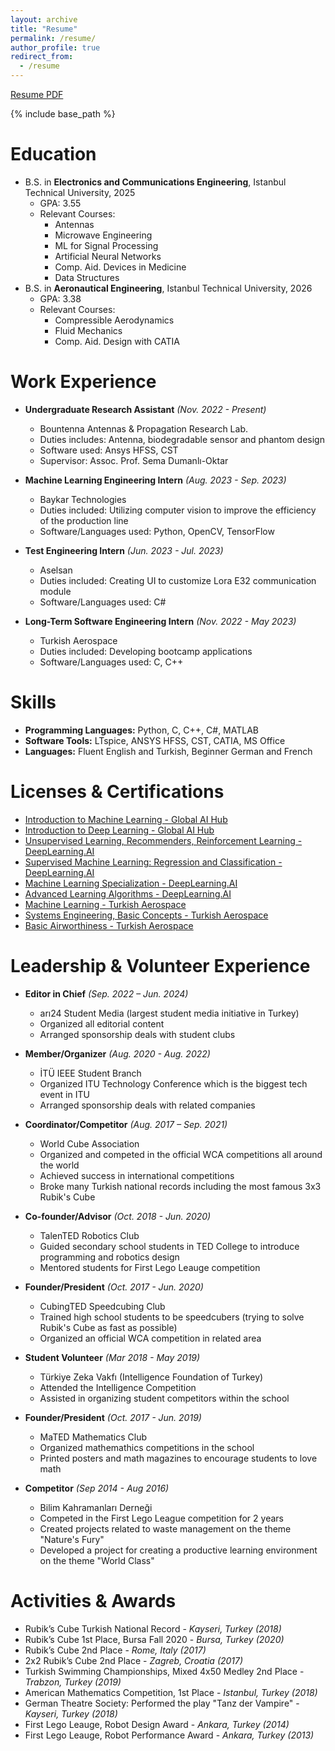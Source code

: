 ```yaml
---
layout: archive
title: "Resume"
permalink: /resume/
author_profile: true
redirect_from:
  - /resume
---
```


[Resume PDF](resume_180624.pdf)

{% include base_path %}

Education
======
* B.S. in **Electronics and Communications Engineering**, Istanbul Technical University, 2025
  * GPA: 3.55
  * Relevant Courses:
    - Antennas
    - Microwave Engineering
    - ML for Signal Processing
    - Artificial Neural Networks
    - Comp. Aid. Devices in Medicine
    - Data Structures 
* B.S. in **Aeronautical Engineering**, Istanbul Technical University, 2026 
  * GPA: 3.38
  * Relevant Courses:
    - Compressible Aerodynamics
    - Fluid Mechanics
    - Comp. Aid. Design with CATIA

Work Experience
======
* **Undergraduate Research Assistant** *(Nov. 2022 - Present)*
  * Bountenna Antennas & Propagation Research Lab.
  * Duties includes: Antenna, biodegradable sensor and phantom design
  * Software used: Ansys HFSS, CST
  * Supervisor: Assoc. Prof. Sema Dumanlı-Oktar

* **Machine Learning Engineering Intern** *(Aug. 2023 - Sep. 2023)*
  * Baykar Technologies
  * Duties included: Utilizing computer vision to improve the efficiency of the production line
  * Software/Languages used: Python, OpenCV, TensorFlow

* **Test Engineering Intern** *(Jun. 2023 - Jul. 2023)*
  * Aselsan
  * Duties included: Creating UI to customize Lora E32 communication module
  * Software/Languages used: C#
 
* **Long-Term Software Engineering Intern** *(Nov. 2022 - May 2023)* 
  * Turkish Aerospace
  * Duties included: Developing bootcamp applications
  * Software/Languages used: C, C++

Skills
======
* **Programming Languages:** Python, C, C++, C#, MATLAB
* **Software Tools:** LTspice, ANSYS HFSS, CST, CATIA, MS Office
* **Languages:** Fluent English and Turkish, Beginner German and French

Licenses & Certifications
======
* [Introduction to Machine Learning - Global AI Hub](https://globalaihub.com/certificate-share/eyJ1c2VyLWlkIjo4MjQzNCwiY291cnNlLWlkIjoxMTQ0NjUsImNlcnQtaWQiOiIxMTQ2OTcifQ==)
* [Introduction to Deep Learning - Global AI Hub](https://globalaihub.com/certificate-share/eyJ1c2VyLWlkIjo4MjQzNCwiY291cnNlLWlkIjoxMTUyMTksImNlcnQtaWQiOiIxMTUzODgifQ==)
* [Unsupervised Learning, Recommenders, Reinforcement Learning - DeepLearning.AI](https://www.coursera.org/account/accomplishments/certificate/YLUJHM9UHYBW)
* [Supervised Machine Learning: Regression and Classification - DeepLearning.AI](https://www.coursera.org/account/accomplishments/certificate/VVE8C82NPEFM)
* [Machine Learning Specialization - DeepLearning.AI](https://www.coursera.org/account/accomplishments/specialization/certificate/UAG63VEU6KCS)
* [Advanced Learning Algorithms - DeepLearning.AI](https://www.coursera.org/account/accomplishments/certificate/DXXWUKZ5RNKU)
* [Machine Learning - Turkish Aerospace](tusas_ml.pdf)
* [Systems Engineering, Basic Concepts - Turkish Aerospace](tusas_system.pdf)
* [Basic Airworthiness - Turkish Aerospace](tusas_air.pdf)
  
Leadership & Volunteer Experience
======
* **Editor in Chief** *(Sep. 2022 – Jun. 2024)*
  * arı24 Student Media (largest student media initiative in Turkey)
  * Organized all editorial content
  * Arranged sponsorship deals with student clubs

* **Member/Organizer** *(Aug. 2020 - Aug. 2022)*
  * İTÜ IEEE Student Branch
  * Organized ITU Technology Conference which is the biggest tech event in ITU
  * Arranged sponsorship deals with related companies
 
* **Coordinator/Competitor** *(Aug. 2017 – Sep. 2021)*
  * World Cube Association
  * Organized and competed in the official WCA competitions all around the world
  * Achieved success in international competitions
  * Broke many Turkish national records including the most famous 3x3 Rubik's Cube

* **Co-founder/Advisor** *(Oct. 2018 - Jun. 2020)*
  * TalenTED Robotics Club
  * Guided secondary school students in TED College to introduce programming and robotics design
  * Mentored students for First Lego Leauge competition
    
* **Founder/President** *(Oct. 2017 - Jun. 2020)*
  * CubingTED Speedcubing Club
  * Trained high school students to be speedcubers (trying to solve Rubik's Cube as fast as possible)
  * Organized an official WCA competition in related area 
  
* **Student Volunteer** *(Mar 2018 - May 2019)*
  * Türkiye Zeka Vakfı (Intelligence Foundation of Turkey)
  * Attended the Intelligence Competition
  * Assisted in organizing student competitors within the school
 
* **Founder/President** *(Oct. 2017 - Jun. 2019)*
  * MaTED Mathematics Club
  * Organized mathemathics competitions in the school
  * Printed posters and math magazines to encourage students to love math
 
* **Competitor** *(Sep 2014 - Aug 2016)*
  * Bilim Kahramanları Derneği
  * Competed in the First Lego League competition for 2 years
  * Created projects related to waste management on the theme "Nature's Fury"
  * Developed a project for creating a productive learning environment on the theme "World Class"
 
Activities & Awards 
======
* Rubik’s Cube Turkish National Record - *Kayseri, Turkey (2018)*
* Rubik’s Cube 1st Place, Bursa Fall 2020 - *Bursa, Turkey (2020)*
* Rubik’s Cube 2nd Place - *Rome, Italy (2017)*
* 2x2 Rubik’s Cube 2nd Place - *Zagreb, Croatia (2017)*
* Turkish Swimming Championships, Mixed 4x50 Medley 2nd Place - *Trabzon, Turkey (2019)*
* American Mathematics Competition, 1st Place - *Istanbul, Turkey (2018)*
* German Theatre Society: Performed the play "Tanz der Vampire" - *Kayseri, Turkey (2018)*
* First Lego Leauge, Robot Design Award - *Ankara, Turkey (2014)*
* First Lego Leauge, Robot Performance Award - *Ankara, Turkey (2013)*
